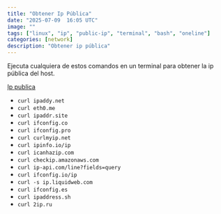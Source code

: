 ```yaml
---
title: "Obtener Ip Pública"
date: "2025-07-09  16:05 UTC"
image: ""
tags: ["linux", "ip", "public-ip", "terminal", "bash", "oneline"]
categories: [network]
description: "Obtener ip pública"
---
```


Ejecuta cualquiera de estos comandos en un terminal para obtener la ip pública del host.

[Ip publica](https://github.com/chubin/awesome-console-services?tab=readme-ov-file#new-line)

- `curl ipaddy.net`
- `curl eth0.me`
- `curl ipaddr.site`
- `curl ifconfig.co`
- `curl ifconfig.pro`
- `curl curlmyip.net`
- `curl ipinfo.io/ip`
- `curl icanhazip.com`
- `curl checkip.amazonaws.com`
- `curl ip-api.com/line?fields=query`
- `curl ifconfig.io/ip`
- `curl -s ip.liquidweb.com`
- `curl ifconfig.es`
- `curl ipaddress.sh`
- `curl 2ip.ru`
